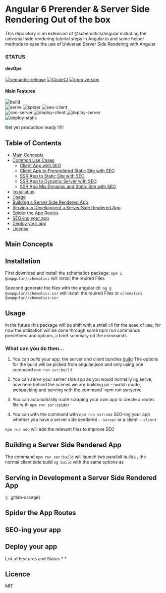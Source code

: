 # Angular 6 Prerender & Server Side Rendering Out of the box

This repository is an extension of @schematics/angular including the universal side rendering tutorial steps in Angular.io and some helper methods to ease the use of Universal Server Side Rendering with Angular

### STATUS

#### devOps
[![semantic-release](https://img.shields.io/badge/%20%20%F0%9F%93%A6%F0%9F%9A%80-semantic--release-e10079.svg)](https://github.com/semantic-release/semantic-release)
[![CircleCI](https://circleci.com/gh/ampgular/schematics/tree/master.svg?style=svg)](https://circleci.com/gh/ampgular/schematics/tree/master)
[![npm version](https://badge.fury.io/js/%40ampgular%2Fschematics.svg)](https://badge.fury.io/js/%40ampgular%2Fschematics)

#### Main Features
![build](https://img.shields.io/badge/build-%201%2F1%20-brightgreen.svg)  
![serve](https://img.shields.io/badge/serve-%200%2F1%20-red.svg) 
![spider](https://img.shields.io/badge/spider-%201%2F4%20-yellowgreen.svg) 
![seo-client](https://img.shields.io/badge/seoclient-%201%2F5%20-red.svg)  
![seo-server](https://img.shields.io/badge/seoserver-%201%2F5%20-red.svg) 
![deploy-client](https://img.shields.io/badge/deployclient-%201%2F2%20-orange.svg) 
![deploy-server](https://img.shields.io/badge/deployserver-%201%2F4%20-red.svg)  
![deploy-static](https://img.shields.io/badge/deploystatic-%201%2F5%20-red.svg)  


Net yet production ready !!!!!

## Table of Contents

* [Main Concepts](#main-concepts)
* [Common Use Cases](#comon-use-cases)
    * [Client App with SEO](*client-app-with-seo)
    * [Client App to Prerendered Static Site with SEO ](*client-app-to-prerendered-static-site-with-seo)
    * [SSR App to Static Site with SEO ](*ssr-app-to-static-site-with-seo)
    * [SSR App to Dynamic Server with SEO ](*ssr-app-to-dynamic-server-with-seo)
    * [SSR App Mix Dynamic and Static Site with SEO ](*ssr-app-mix-dynamic-and-static-site-with-seo)
* [Installation](#installation)
* [Usage](#usage)
* [Building a Server Side Rendered App](#building-a-server-side-rendered-app)
* [Serving in Development a Server Side Rendered App](#serving-in-development-a-server-side-rendered-app)
* [Spider the App Routes](#spider-the-app-routes)
* [SEO-ing your app](#seo-ing-your-app)
* [Deploy your app](#deploy-ing-your-app)
* [License](#license)


## Main Concepts



## Installation

First download and install the schematics package:
`npm i @ampgular/schematics` will install the reuired Files

Seecond generate the files with the angular cli: 
`ng g  @ampgular/schematics:ssr` will install the reuired Files
or 
`schematics @ampgular/schematics:ssr`


## Usage

In the future this package will be shift with a small cli for the ease of use, for now the utilization will be done through some npm run commands predefined and options, a brief summary od the commands

### What can you do then...

1.  You can *build* your app, the server and client bundles [build](#build)
       The options for the build will be picked from angular.json
       and only using one command
       `npm run ssr:build`

2.  You can *serve* your server side app as you would normally ng serve, now here behind the scenes
       we are building on --watch mode, webpacking and serving with the command    `npm run ssr:serve

3.  You can automatizally route scraping your own app to create a routes file with `npm run ssr:spider`

4.  You can with the command  with `npm run ssr:seo` SEO-ing your app whether you have a server side sendered `--server` or a client `--client`





`npm run seo` will add the relevant files to improve SEO

## Building a Server Side Rendered App

The command  `npm run ssr:build` will launch two parallell builds , the normal client side build `ng build` with the same options as 

## Serving in Development a Server Side Rendered App
{: .gitlab-orange}

## Spider the App Routes


## SEO-ing your app

## Deploy your app
List of Features and Status
* 
* 

## Licence
MIT




